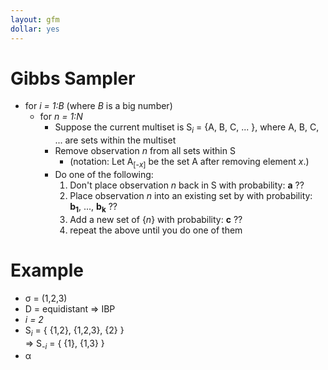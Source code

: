 ```yaml
---
layout: gfm
dollar: yes
---
```


# Gibbs Sampler
- for *i = 1:B* (where *B* is a big number)
  - for *n = 1:N*
      - Suppose the current multiset is S<sub>*i*</sub> = {A, B, C, ... }, where A, B, C, ... are sets within the multiset
      - Remove observation *n* from all sets within S
          - (notation: Let  A<sub>[-*x*]</sub> be the set A after removing element *x*.)
      - Do one of the following:
          1. Don't place observation *n* back in S with probability: **a** ??
          2. Place observation *n* into an existing set by with probability: **b<sub>1</sub>**, ..., **b<sub>k</sub>** ??
          3. Add a new set of {*n*} with probability: **c** ??
          4. repeat the above until you do one of them

# Example
- &sigma; = (1,2,3)
- D = equidistant &rArr; IBP
- *i = 2*
- S<sub>*i*</sub> = { {1,2}, {1,2,3}, {2} }   
  &rArr; S<sub>*-i*</sub> = { {1}, {1,3} }
- &alpha;

